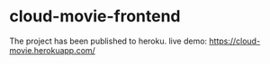 # cloud-movie-frontend

The project has been published to heroku.
live demo: https://cloud-movie.herokuapp.com/
